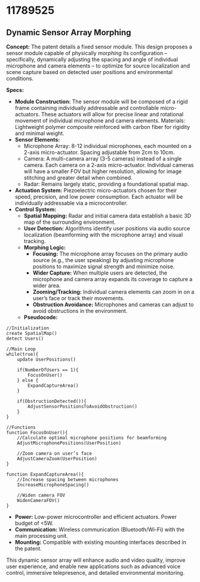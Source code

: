 # 11789525

## Dynamic Sensor Array Morphing

**Concept:** The patent details a fixed sensor module. This design proposes a sensor module capable of physically *morphing* its configuration – specifically, dynamically adjusting the spacing and angle of individual microphone and camera elements – to optimize for source localization and scene capture based on detected user positions and environmental conditions.

**Specs:**

*   **Module Construction:** The sensor module will be composed of a rigid frame containing individually addressable and controllable micro-actuators. These actuators will allow for precise linear and rotational movement of individual microphone and camera elements. Materials: Lightweight polymer composite reinforced with carbon fiber for rigidity and minimal weight.
*   **Sensor Elements:**
    *   Microphone Array: 8-12 individual microphones, each mounted on a 2-axis micro-actuator. Spacing adjustable from 2cm to 10cm.
    *   Camera:  A multi-camera array (3-5 cameras) instead of a single camera. Each camera on a 2-axis micro-actuator.  Individual cameras will have a smaller FOV but higher resolution, allowing for image stitching and greater detail when combined.
    *   Radar: Remains largely static, providing a foundational spatial map.
*   **Actuation System:** Piezoelectric micro-actuators chosen for their speed, precision, and low power consumption.  Each actuator will be individually addressable via a microcontroller.
*   **Control System:**
    *   **Spatial Mapping:** Radar and initial camera data establish a basic 3D map of the surrounding environment.
    *   **User Detection:**  Algorithms identify user positions via audio source localization (beamforming with the microphone array) and visual tracking.
    *   **Morphing Logic:**
        *   **Focusing:** The microphone array focuses on the primary audio source (e.g., the user speaking) by adjusting microphone positions to maximize signal strength and minimize noise.
        *   **Wider Capture:** When multiple users are detected, the microphone and camera array expands its coverage to capture a wider area.
        *   **Zooming/Tracking:** Individual camera elements can zoom in on a user’s face or track their movements.
        *   **Obstruction Avoidance:** Microphones and cameras can adjust to avoid obstructions in the environment.
    *   **Pseudocode:**

```
//Initialization
create SpatialMap()
detect Users()

//Main Loop
while(true){
    update UserPositions()

    if(NumberOfUsers == 1){
        FocusOnUser()
    } else {
        ExpandCaptureArea()
    }

    if(ObstructionDetected()){
        AdjustSensorPositionsToAvoidObstruction()
    }
}

//Functions
function FocusOnUser(){
    //Calculate optimal microphone positions for beamforming
    AdjustMicrophonePositions(UserPosition)

    //Zoom camera on user’s face
    AdjustCameraZoom(UserPosition)
}

function ExpandCaptureArea(){
    //Increase spacing between microphones
    IncreaseMicrophoneSpacing()

    //Widen camera FOV
    WidenCameraFOV()
}
```

*   **Power:** Low-power microcontroller and efficient actuators. Power budget of <5W.
*   **Communication:** Wireless communication (Bluetooth/Wi-Fi) with the main processing unit.
*   **Mounting:** Compatible with existing mounting interfaces described in the patent.

This dynamic sensor array will enhance audio and video quality, improve user experience, and enable new applications such as advanced voice control, immersive telepresence, and detailed environmental monitoring.